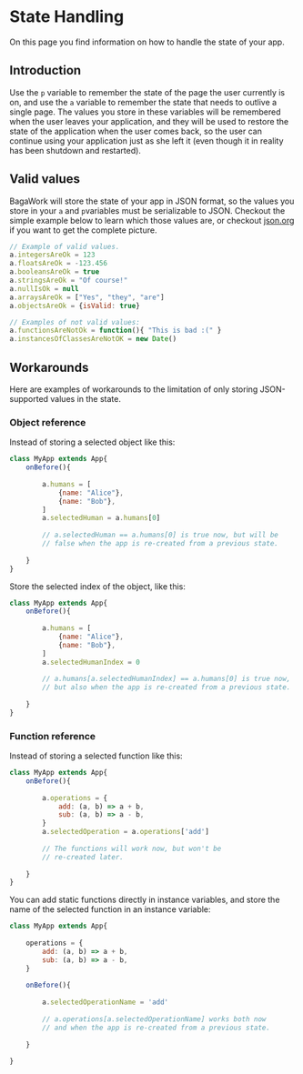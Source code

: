 <script>
	import ViewApp from '$lib/ViewApp.svelte'
</script>

# State Handling
On this page you find information on how to handle the state of your app.

## Introduction
Use the `p` variable to remember the state of the page the user currently is on, and use the `a` variable to remember the state that needs to outlive a single page. The values you store in these variables will be remembered when the user leaves your application, and they will be used to restore the state of the application when the user comes back, so the user can continue using your application just as she left it (even though it in reality has been shutdown and restarted).

## Valid values
BagaWork will store the state of your app in JSON format, so the values you store in your `a` and `p`variables must be serializable to JSON. Checkout the simple example below to learn which those values are, or checkout [json.org](https://www.json.org) if you want to get the complete picture.

```js
// Example of valid values.
a.integersAreOk = 123
a.floatsAreOk = -123.456
a.booleansAreOk = true
a.stringsAreOk = "Of course!"
a.nullIsOk = null
a.arraysAreOk = ["Yes", "they", "are"]
a.objectsAreOk = {isValid: true}

// Examples of not valid values:
a.functionsAreNotOk = function(){ "This is bad :(" }
a.instancesOfClassesAreNotOK = new Date()
```




## Workarounds
Here are examples of workarounds to the limitation of only storing JSON-supported values in the state.


### Object reference
Instead of storing a selected object like this:

```js
class MyApp extends App{
	onBefore(){
		
		a.humans = [
			{name: "Alice"},
			{name: "Bob"},
		]
		a.selectedHuman = a.humans[0]
		
		// a.selectedHuman == a.humans[0] is true now, but will be
		// false when the app is re-created from a previous state.
		
	}
}
```

Store the selected index of the object, like this:

```js
class MyApp extends App{
	onBefore(){
		
		a.humans = [
			{name: "Alice"},
			{name: "Bob"},
		]
		a.selectedHumanIndex = 0
		
		// a.humans[a.selectedHumanIndex] == a.humans[0] is true now,
		// but also when the app is re-created from a previous state.
		
	}
}
```



### Function reference
Instead of storing a selected function like this:

```js
class MyApp extends App{
	onBefore(){
		
		a.operations = {
			add: (a, b) => a + b,
			sub: (a, b) => a - b,
		}
		a.selectedOperation = a.operations['add']
		
		// The functions will work now, but won't be
		// re-created later.
		
	}
}
```

You can add static functions directly in instance variables, and store the name of the selected function in an instance variable:

```js
class MyApp extends App{
	
	operations = {
		add: (a, b) => a + b,
		sub: (a, b) => a - b,
	}
	
	onBefore(){
		
		a.selectedOperationName = 'add'
		
		// a.operations[a.selectedOperationName] works both now
		// and when the app is re-created from a previous state.
		
	}
	
}
```
